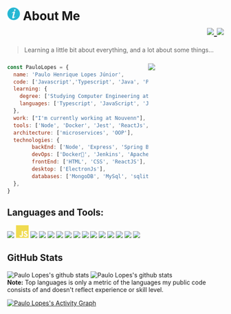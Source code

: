 
<h1><img width="30" alt="about" src="./.src/info.svg"> About Me
<div align="right">
<a href="https://www.instagram.com/paulolopes.tech/" target="_blank">
<img src="https://img.shields.io/badge/-Instagram-%23E4405F?style=for-the-badge&logo=instagram&logoColor=white" target="_blank">
</a>
<a href="https://www.linkedin.com/in/paulolopestech/" target="_blank">
<img src="https://img.shields.io/badge/-LinkedIn-%230077B5?style=for-the-badge&logo=linkedin&logoColor=white" target="_blank">
</a>
</div>
</h1>
<blockquote>Learning a little bit about everything, and a lot about some things...</blockquote>

### <img align="right" width="35%" src="https://media.giphy.com/media/TZf4ZyXb0lXXi/giphy.gif" />

```javascript
const PauloLopes = {
  name: 'Paulo Henrique Lopes Júnior',
  code: ['Javascript','Typescript', 'Java', 'Python', 'C++'],
  learning: {
    degree: ['Studying Computer Engineering at Inatel'],
    languages: ['Typescript', 'JavaScript', 'Java'],
  },
  work: ["I'm currently working at Nouvenn"],
  tools: ['Node', 'Docker', 'Jest', 'ReactJs', 'Spring'],
  architecture: ['microservices', 'OOP'],
  technologies: {
        backEnd: ['Node', 'Express', 'Spring Boot'],
        devOps: ['Docker🐳', 'Jenkins', 'Apache Kafka', 'MongoDB'],
        frontEnd: ['HTML', 'CSS', 'ReactJS'],
        desktop: ['ElectronJs'],
        databases: ['MongoDB', 'MySql', 'sqlite'],
  },
}
```

## **Languages and Tools:**  

<code><img height="30" src="https://cdn.jsdelivr.net/gh/devicons/devicon/icons/typescript/typescript-original.svg"></code>
<code><img height="30" src="https://raw.githubusercontent.com/devicons/devicon/master/icons/javascript/javascript-plain.svg"></code>
<code><img height="30" src="https://cdn.jsdelivr.net/gh/devicons/devicon/icons/nodejs/nodejs-plain.svg"></code>
<code><img height="30" src="https://cdn.jsdelivr.net/gh/devicons/devicon/icons/docker/docker-plain-wordmark.svg"></code>
<code><img height="30" src="https://cdn.jsdelivr.net/gh/devicons/devicon/icons/java/java-original.svg"></code>
<code><img height="30" src="https://cdn.jsdelivr.net/gh/devicons/devicon/icons/mysql/mysql-original.svg"></code>
<code><img height="30" src="https://cdn.jsdelivr.net/gh/devicons/devicon/icons/mongodb/mongodb-original.svg"></code>
<code><img height="30" src="https://cdn.jsdelivr.net/gh/devicons/devicon/icons/bash/bash-original.svg"></code>
<code><img height="30" src="https://cdn.jsdelivr.net/gh/devicons/devicon/icons/react/react-original.svg"></code>
<code><img height="30" src="https://cdn.jsdelivr.net/gh/devicons/devicon/icons/html5/html5-original.svg"></code>
<code><img height="30" src="https://cdn.jsdelivr.net/gh/devicons/devicon/icons/css3/css3-original.svg"></code>
<code><img height="30" src="https://cdn.jsdelivr.net/gh/devicons/devicon/icons/spring/spring-original-wordmark.svg"></code>
<code><img height="30" src="https://cdn.jsdelivr.net/gh/devicons/devicon/icons/ubuntu/ubuntu-plain.svg"></code>
<code><img height="30" src="https://cdn.jsdelivr.net/gh/devicons/devicon/icons/cplusplus/cplusplus-original.svg"></code>
<code><img height="30" src="https://cdn.jsdelivr.net/gh/devicons/devicon/icons/electron/electron-original.svg"></code>



## **GitHub Stats**

<div style="display: inline_block">

<img align="center" height="300" src="https://github-readme-stats-git-masterrstaa-rickstaa.vercel.app/api?username=paulolopestech&show_icons=true&theme=github_dark&line_height=27&hide_rank=true&count_private=true" alt="Paulo Lopes's github stats"/>
<img align="center" height="300" src="https://github-readme-stats-git-masterrstaa-rickstaa.vercel.app/api/top-langs/?username=paulolopestech&hide=html,css,jupyter%20notebook&layout=compact&theme=github_dark&langs_count=10" alt="Paulo Lopes's github stats"/>
<br />
<b>Note:</b> Top languages is only a metric of the languages my public code consists of and doesn't reflect experience or skill level.

<!-- https://github.com/ashutosh00710/github-readme-activity-graph -->

<a href="https://github.com/ashutosh00710/github-readme-activity-graph"><img alt="Paulo Lopes's Activity Graph" src="https://github-readme-activity-graph.cyclic.app/graph/?username=paulolopestech&theme=github-compact&title_color=F8D866" /></a>

</div>

